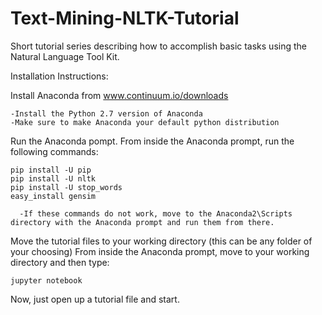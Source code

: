 # Text-Mining-NLTK-Tutorial
Short tutorial series describing how to accomplish basic tasks using the Natural Language Tool Kit.

Installation Instructions:

Install Anaconda from www.continuum.io/downloads

    -Install the Python 2.7 version of Anaconda
    -Make sure to make Anaconda your default python distribution

Run the Anaconda pompt.
From inside the Anaconda prompt, run the following commands:

    pip install -U pip
    pip install -U nltk
    pip install -U stop_words
    easy_install gensim
    
      -If these commands do not work, move to the Anaconda2\Scripts directory with the Anaconda prompt and run them from there.

Move the tutorial files to your working directory (this can be any folder of your choosing)
From inside the Anaconda prompt, move to your working directory and then type:

    jupyter notebook
    
Now, just open up a tutorial file and start.
